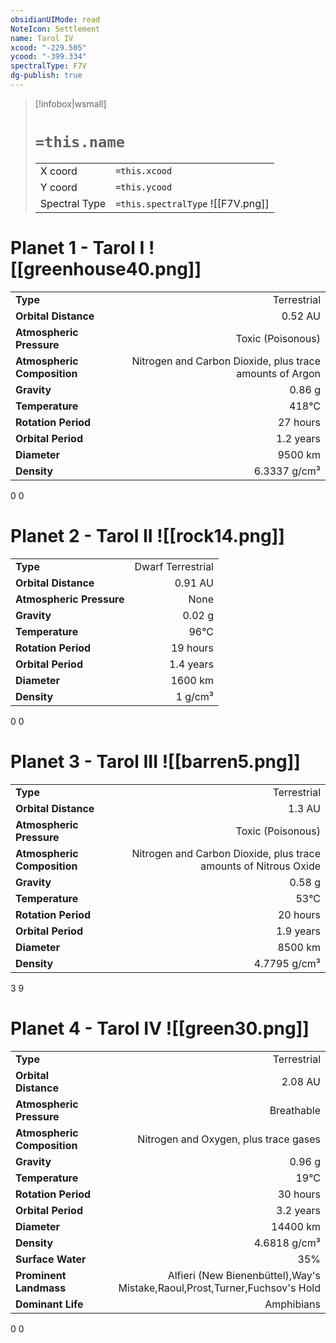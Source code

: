 ```yaml
---
obsidianUIMode: read
NoteIcon: Settlement
name: Tarol IV
xcood: "-229.505"
ycood: "-399.334"
spectralType: F7V
dg-publish: true
---
```

> [!infobox|wsmall]
> # `=this.name`
> | | |
> | - | - |
> | X coord | `=this.xcood` |
> | Y coord| `=this.ycood` |
> | Spectral Type | `=this.spectralType` ![[F7V.png]] |

# Planet 1 - Tarol I ![[greenhouse40.png]]
|                             |                           |
| --------------------------- | -------------------------:|
| **Type**                    |             Terrestrial |
| **Orbital Distance**        |   0.52 AU |
| **Atmospheric Pressure**    |       Toxic (Poisonous) |
| **Atmospheric Composition** |      Nitrogen and Carbon Dioxide, plus trace amounts of Argon |
| **Gravity**                 |        0.86 g |
| **Temperature**             |    418°C |
| **Rotation Period**         |  27 hours |
| **Orbital Period** | 1.2 years |
| **Diameter**                |      9500 km | 
| **Density**                 |    6.3337 g/cm³ |



0
0



# Planet 2 - Tarol II ![[rock14.png]]
|                             |                           |
| --------------------------- | -------------------------:|
| **Type**                    |             Dwarf Terrestrial |
| **Orbital Distance**        |   0.91 AU |
| **Atmospheric Pressure**    |       None |
| **Gravity**                 |        0.02 g |
| **Temperature**             |    96°C |
| **Rotation Period**         |  19 hours |
| **Orbital Period** | 1.4 years |
| **Diameter**                |      1600 km | 
| **Density**                 |    1 g/cm³ |



0
0



# Planet 3 - Tarol III ![[barren5.png]]
|                             |                           |
| --------------------------- | -------------------------:|
| **Type**                    |             Terrestrial |
| **Orbital Distance**        |   1.3 AU |
| **Atmospheric Pressure**    |       Toxic (Poisonous) |
| **Atmospheric Composition** |      Nitrogen and Carbon Dioxide, plus trace amounts of Nitrous Oxide |
| **Gravity**                 |        0.58 g |
| **Temperature**             |    53°C |
| **Rotation Period**         |  20 hours |
| **Orbital Period** | 1.9 years |
| **Diameter**                |      8500 km | 
| **Density**                 |    4.7795 g/cm³ |



3
9



# Planet 4 - Tarol IV ![[green30.png]]
|                             |                           |
| --------------------------- | -------------------------:|
| **Type**                    |             Terrestrial |
| **Orbital Distance**        |   2.08 AU |
| **Atmospheric Pressure**    |       Breathable |
| **Atmospheric Composition** |      Nitrogen and Oxygen, plus trace gases |
| **Gravity**                 |        0.96 g |
| **Temperature**             |    19°C |
| **Rotation Period**         |  30 hours |
| **Orbital Period** | 3.2 years |
| **Diameter**                |      14400 km | 
| **Density**                 |    4.6818 g/cm³ |
| **Surface Water**           |           35% | 
| **Prominent Landmass**      |         Alfieri (New Bienenbüttel),Way's Mistake,Raoul,Prost,Turner,Fuchsov's Hold | 
| **Dominant Life**           |         Amphibians |



0
0



